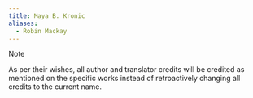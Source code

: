 ```yaml
---
title: Maya B. Kronic
aliases:
  - Robin Mackay
---
```

>[!note]
>As per their wishes, all author and translator credits will be credited as mentioned on the specific works instead of retroactively changing all credits to the current name.